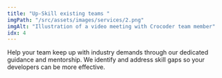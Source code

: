 ```yaml
---
title: "Up-Skill existing teams "
imgPath: "/src/assets/images/services/2.png"
imgAlt: "Illustration of a video meeting with Crocoder team member"
idx: 4
---
```


Help your team keep up with industry demands through our dedicated guidance and mentorship. We identify and address skill gaps so your developers can be more effective.
